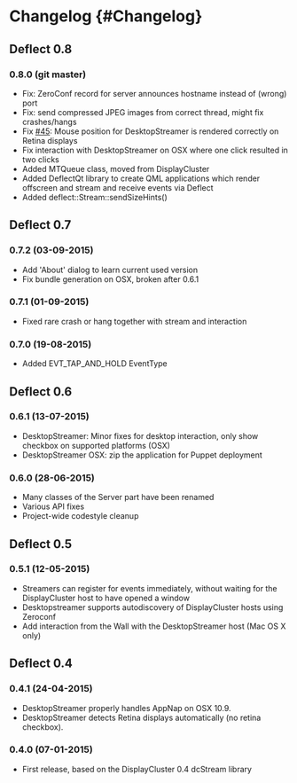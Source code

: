 Changelog {#Changelog}
============

## Deflect 0.8

### 0.8.0 (git master)
* Fix: ZeroConf record for server announces hostname instead of (wrong) port
* Fix: send compressed JPEG images from correct thread, might fix crashes/hangs
* Fix [#45](https://github.com/BlueBrain/Deflect/issues/45): Mouse position for
  DesktopStreamer is rendered correctly on Retina displays
* Fix interaction with DesktopStreamer on OSX where one click resulted in two
  clicks
* Added MTQueue class, moved from DisplayCluster
* Added DeflectQt library to create QML applications which render offscreen and
  stream and receive events via Deflect
* Added deflect::Stream::sendSizeHints()

## Deflect 0.7

### 0.7.2 (03-09-2015)
* Add 'About' dialog to learn current used version
* Fix bundle generation on OSX, broken after 0.6.1

### 0.7.1 (01-09-2015)
* Fixed rare crash or hang together with stream and interaction

### 0.7.0 (19-08-2015)
* Added EVT_TAP_AND_HOLD EventType

## Deflect 0.6

### 0.6.1 (13-07-2015)
* DesktopStreamer: Minor fixes for desktop interaction, only show checkbox on
  supported platforms (OSX)
* DesktopStreamer OSX: zip the application for Puppet deployment

### 0.6.0 (28-06-2015)
* Many classes of the Server part have been renamed
* Various API fixes
* Project-wide codestyle cleanup

## Deflect 0.5

### 0.5.1 (12-05-2015)
* Streamers can register for events immediately, without waiting for the
  DisplayCluster host to have opened a window
* Desktopstreamer supports autodiscovery of DisplayCluster hosts using Zeroconf
* Add interaction from the Wall with the DesktopStreamer host (Mac OS X
  only)

## Deflect 0.4

### 0.4.1 (24-04-2015)
* DesktopStreamer properly handles AppNap on OSX 10.9.
* DesktopStreamer detects Retina displays automatically (no retina checkbox).

### 0.4.0 (07-01-2015)
* First release, based on the DisplayCluster 0.4 dcStream library
